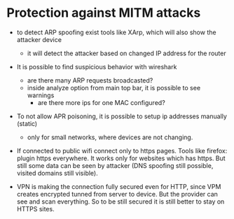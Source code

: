 # Protection against MITM attacks
-   to detect ARP spoofing exist tools like XArp, which will also show the attacker device
    -   it will detect the attacker based on changed IP address for the router

-   It is possible to find suspicious behavior with wireshark
    -   are there many ARP requests broadcasted? 
    -   inside analyze option from main top bar, it is possible to see warnings
        -   are there more ips for one MAC configured?

-   To not allow APR poisoning, it is possible to setup ip addresses manually (static)
    -   only for small networks, where devices are not changing.

-   If connected to public wifi connect only to https pages. Tools like firefox: plugin https everywhere. It works only for websites which has https. But still some data can be seen by attacker (DNS spoofing still possible, visited domains still visible).

- VPN is making the connection fully secured even for HTTP, since VPM creates encrypted tunned from server to device. But the provider can see and scan everything. So to be still secured it is still better to stay on HTTPS sites.